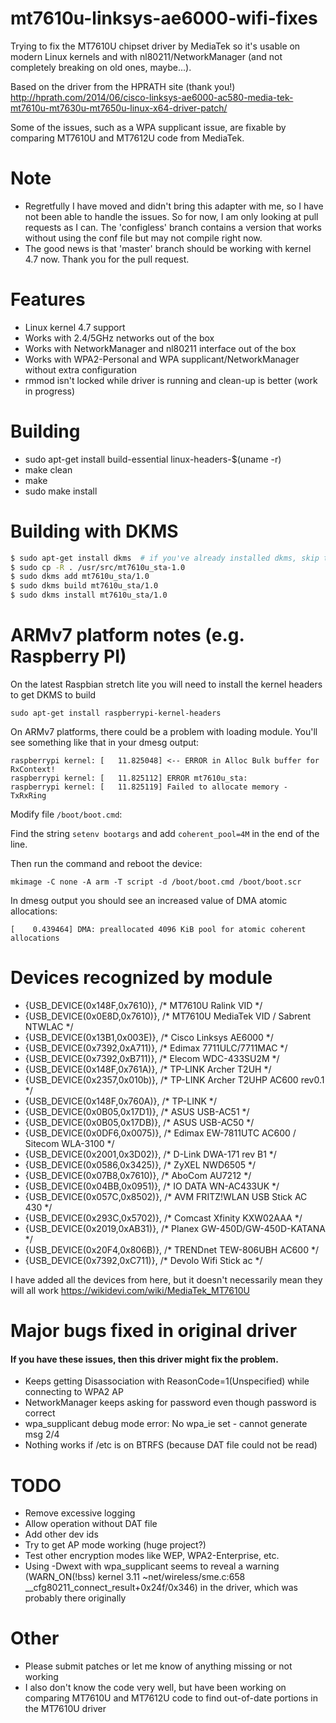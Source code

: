 # mt7610u-linksys-ae6000-wifi-fixes
Trying to fix the MT7610U chipset driver by MediaTek so it's usable on modern Linux kernels and with nl80211/NetworkManager (and not completely breaking on old ones, maybe...).

Based on the driver from the HPRATH site (thank you!)
http://hprath.com/2014/06/cisco-linksys-ae6000-ac580-media-tek-mt7610u-mt7630u-mt7650u-linux-x64-driver-patch/

Some of the issues, such as a WPA supplicant issue, are fixable by comparing MT7610U and MT7612U code from MediaTek.

# Note
- Regretfully I have moved and didn't bring this adapter with me, so I have not been able to handle the issues. So for now, I am only looking at pull requests as I can. The 'configless' branch contains a version that works without using the conf file but may not compile right now.
- The good news is that 'master' branch should be working with kernel 4.7 now. Thank you for the pull request.

# Features
- Linux kernel 4.7 support
- Works with 2.4/5GHz networks out of the box
- Works with NetworkManager and nl80211 interface out of the box
- Works with WPA2-Personal and WPA supplicant/NetworkManager without extra configuration
- rmmod isn't locked while driver is running and clean-up is better (work in progress)

# Building
- sudo apt-get install build-essential linux-headers-$(uname -r)
- make clean
- make
- sudo make install

# Building with DKMS
```bash
$ sudo apt-get install dkms  # if you've already installed dkms, skip this step.
$ sudo cp -R . /usr/src/mt7610u_sta-1.0
$ sudo dkms add mt7610u_sta/1.0
$ sudo dkms build mt7610u_sta/1.0
$ sudo dkms install mt7610u_sta/1.0
```

# ARMv7 platform notes (e.g. Raspberry PI)

On the latest Raspbian stretch lite you will need to install the kernel headers to get DKMS to build

```
sudo apt-get install raspberrypi-kernel-headers
```

On ARMv7 platforms, there could be a problem with loading module. You'll see something like that in your dmesg output:

```
raspberrypi kernel: [   11.825048] <-- ERROR in Alloc Bulk buffer for RxContext!
raspberrypi kernel: [   11.825112] ERROR mt7610u_sta:
raspberrypi kernel: [   11.825119] Failed to allocate memory - TxRxRing
```

Modify file `/boot/boot.cmd`:

Find the string `setenv bootargs` and add `coherent_pool=4M` in the end of the line.

Then run the command and reboot the device:

```
mkimage -C none -A arm -T script -d /boot/boot.cmd /boot/boot.scr
```

In dmesg output you should see an increased value of DMA atomic allocations:

```
[    0.439464] DMA: preallocated 4096 KiB pool for atomic coherent allocations
```

# Devices recognized by module
- {USB_DEVICE(0x148F,0x7610)}, /* MT7610U Ralink VID */
- {USB_DEVICE(0x0E8D,0x7610)}, /* MT7610U MediaTek VID / Sabrent NTWLAC */
- {USB_DEVICE(0x13B1,0x003E)}, /* Cisco Linksys AE6000 */
- {USB_DEVICE(0x7392,0xA711)}, /* Edimax 7711ULC/7711MAC */
- {USB_DEVICE(0x7392,0xB711)}, /* Elecom WDC-433SU2M */
- {USB_DEVICE(0x148F,0x761A)}, /* TP-LINK Archer T2UH */
- {USB_DEVICE(0x2357,0x010b)}, /* TP-LINK Archer T2UHP AC600 rev0.1 */
- {USB_DEVICE(0x148F,0x760A)}, /* TP-LINK */
- {USB_DEVICE(0x0B05,0x17D1)}, /* ASUS USB-AC51 */
- {USB_DEVICE(0x0B05,0x17DB)}, /* ASUS USB-AC50 */
- {USB_DEVICE(0x0DF6,0x0075)}, /* Edimax EW-7811UTC AC600 / Sitecom WLA-3100 */
- {USB_DEVICE(0x2001,0x3D02)}, /* D-Link DWA-171 rev B1 */
- {USB_DEVICE(0x0586,0x3425)}, /* ZyXEL NWD6505 */
- {USB_DEVICE(0x07B8,0x7610)}, /* AboCom AU7212 */
- {USB_DEVICE(0x04BB,0x0951)}, /* IO DATA WN-AC433UK */
- {USB_DEVICE(0x057C,0x8502)}, /* AVM FRITZ!WLAN USB Stick AC 430 */
- {USB_DEVICE(0x293C,0x5702)}, /* Comcast Xfinity KXW02AAA */
- {USB_DEVICE(0x2019,0xAB31)}, /* Planex GW-450D/GW-450D-KATANA */
- {USB_DEVICE(0x20F4,0x806B)}, /* TRENDnet TEW-806UBH AC600 */
- {USB_DEVICE(0x7392,0xC711)}, /* Devolo Wifi Stick ac */

I have added all the devices from here, but it doesn't necessarily mean they will all work
https://wikidevi.com/wiki/MediaTek_MT7610U

# Major bugs fixed in original driver
#### If you have these issues, then this driver might fix the problem.
- Keeps getting Disassociation with ReasonCode=1(Unspecified) while connecting to WPA2 AP
- NetworkManager keeps asking for password even though password is correct
- wpa_supplicant debug mode error:  No wpa_ie set - cannot generate msg 2/4
- Nothing works if /etc is on BTRFS (because DAT file could not be read)

# TODO
- Remove excessive logging
- Allow operation without DAT file
- Add other dev ids
- Try to get AP mode working (huge project?)
- Test other encryption modes like WEP, WPA2-Enterprise, etc.
- Using -Dwext with wpa_supplicant seems to reveal a warning (WARN_ON(!bss) kernel 3.11 ~net/wireless/sme.c:658 __cfg80211_connect_result+0x24f/0x346) in the driver, which was probably there originally

# Other
- Please submit patches or let me know of anything missing or not working
- I also don't know the code very well, but have been working on comparing MT7610U and MT7612U code to find out-of-date portions in the MT7610U driver

